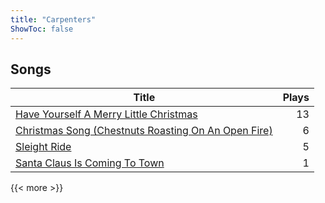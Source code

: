 ```yaml
---
title: "Carpenters"
ShowToc: false
---
```


## Songs
Title | Plays 
----- | -----: 
[Have Yourself A Merry Little Christmas](/songs/have-yourself-a-merry-little-christmas) | 13
[Christmas Song (Chestnuts Roasting On An Open Fire)](/songs/christmas-song-chestnuts-roasting-on-an-open-fire) | 6
[Sleight Ride](/songs/sleight-ride) | 5
[Santa Claus Is Coming To Town](/songs/santa-claus-is-coming-to-town) | 1

{{< more >}}